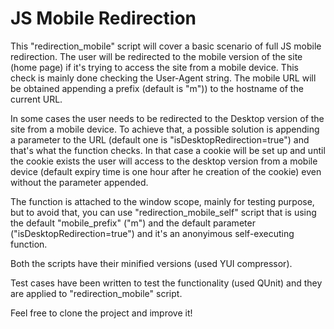 # JS Mobile Redirection

This "redirection_mobile" script will cover a basic scenario of full JS mobile redirection.
The user will be redirected to the mobile version of the site (home page) if it's trying to access the site from a mobile device. 		  	     This check is mainly done checking the User-Agent string. The mobile URL will be obtained appending a prefix (default is "m")) to the hostname of the current URL.
	 
In some cases the user needs to be redirected to the Desktop version of the site from a mobile device. To achieve that, a possible solution is appending a parameter to the URL (default one is "isDesktopRedirection=true") and that's what the function checks. In that case a cookie will be set up and until the cookie exists the user will access to the desktop version from a mobile device (default expiry time is one hour after he creation of the cookie) even without the parameter appended.
     	
The function is attached to the window scope, mainly for testing purpose, but to avoid that, you can use "redirection_mobile_self" script that is using the default "mobile_prefix" ("m") and the default parameter ("isDesktopRedirection=true") and it's an anonyimous self-executing function.

Both the scripts have their minified versions (used YUI compressor).

Test cases have been written to test the functionality (used QUnit) and they are applied to "redirection_mobile" script.

Feel free to clone the project and improve it!
	
	
	
	 
